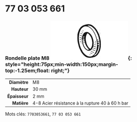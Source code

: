 # 77 03 053 661

### Rondelle plate M8 ![](../assets/images/parts/washer.png){: style="height:75px;min-width:150px;margin-top:-1.25em;float: right;"}

|   |   |
|---:|---|
**Diamètre** | M8
**Hauteur** |30 mm
**Épaisseur** |2 mm
**Matière** | 4-8 Acier résistance à la rupture 40 à 60 h bar

Mots clés: `7703053661`, `77 03 053 661`
